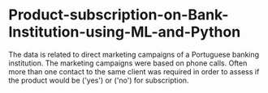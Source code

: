 # Product-subscription-on-Bank-Institution-using-ML-and-Python
The data is related to direct marketing campaigns of a Portuguese banking institution. The marketing campaigns were based on phone calls. Often more than one contact to the same client was required in order to assess if the product would be ('yes') or ('no') for subscription.
